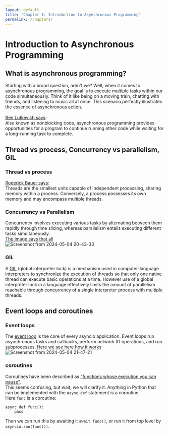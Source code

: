 ```yaml
---
layout: default
title: "Chapter 1: Introduction to Asynchronous Programming"
permalink: /chapter1/
---
```


# Introduction to Asynchronous Programming
## What is asynchronous programming?
Starting with a broad question, aren't we? Well, when it comes to asynchronous programming, the goal is to execute multiple tasks within our code simultaneously. 
Think of it like being on a moving train, chatting with friends, and listening to music all at once. This scenario perfectly illustrates the essence of asynchronous action.
<br><br>
[Ben Lutkevich says](https://www.techtarget.com/searchnetworking/definition/asynchronous):<br>
Also known as nonblocking code, asynchronous programming provides opportunities for a program to continue running other code while waiting for a long-running task to complete.

## Thread vs process, Concurrency vs parallelism, GIL
### Thread vs process
[Roderick Bauer says](https://medium.com/@rodbauer/understanding-programs-processes-and-threads-fd9fdede4d88):<br>
Threads are the smallest units capable of independent processing, sharing memory within a process. Conversely, a process possesses its own memory and may encompass multiple threads.

### Concurrency vs Parallelism
Concurrency involves executing various tasks by alternating between them rapidly through time slicing, whereas parallelism entails executing different tasks simultaneously. <br>
[The image says that all](https://miro.medium.com/v2/resize:fit:1400/format:webp/1*6BoKUYL2j9SHZV8uY4T_gg.png) <br>
![Screenshot from 2024-05-04 20-43-33](https://github.com/aligheshlaghi97/asynchronous-python/assets/121802083/ee6d54da-d706-446d-b692-5429f02fa47e)


### GIL
A [GIL](https://en.wikipedia.org/wiki/Global_interpreter_lock) 
(global interpreter lock) is a mechanism used in computer-language interpreters to synchronize the execution of threads so that only one native thread can execute basic operations at a time. 
However use of a global interpreter lock in a language effectively limits the amount of parallelism reachable through concurrency of a single interpreter process with multiple threads.

## Event loops and coroutines
### Event loops
The [event loop](https://docs.python.org/3/library/asyncio-eventloop.html) is the core of every asyncio application. Event loops run asynchronous tasks and callbacks, perform network IO operations, and run subprocesses.
[Here we see here how it works](https://gist.github.com/kassane/f2330ef44b070f4a5fa9d59c770f68e9) 
![Screenshot from 2024-05-04 21-47-21](https://github.com/aligheshlaghi97/asynchronous-python/assets/121802083/ad98b45c-a159-4ece-b82d-39a2ca78528c)

### coroutines
Coroutines have been described as ["functions whose execution you can pause"](https://en.wikipedia.org/wiki/Coroutine). <br>
This seems confusing, but wait, we will clarify it.
Anything in Python that can be implemented with the ```async def``` statement is a coroutine. <br>
Here ```func``` is a coroutine:
```python3
async def func():
    pass
```
Then we can run this by awaiting it ```await func()```, or run it from top level by ```asyncio.run(func())```.
